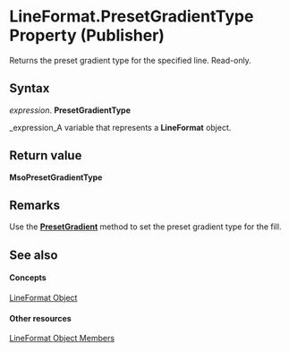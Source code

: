 
# LineFormat.PresetGradientType Property (Publisher)

Returns the preset gradient type for the specified line. Read-only.


## Syntax

 _expression_. **PresetGradientType**

 _expression_A variable that represents a  **LineFormat** object.


## Return value

 **MsoPresetGradientType**


## Remarks

Use the  **[PresetGradient](1722feb5-22d0-18dc-bae8-d6c128746f3a.md)** method to set the preset gradient type for the fill.


## See also


#### Concepts


 [LineFormat Object](9c973f5a-b2d2-78b1-24c3-350f1ba4c2ab.md)
#### Other resources


 [LineFormat Object Members](3cd47530-e104-34b9-9f14-937061830a61.md)
